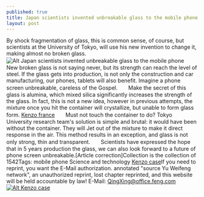 ```yaml
---
published: true
title: Japan scientists invented unbreakable glass to the mobile phone
layout: post
---
```

By shock fragmentation of glass, this is common sense, of course, but scientists at the University of Tokyo, will use his new invention to change it, making almost no broken glass.![Alt Japan scientists invented unbreakable glass to the mobile phone](https://c2.staticflickr.com/2/1463/24009155270_ac0b51304b_b.jpg)　　New broken glass is not saying never, but its strength can reach the level of steel. If the glass gets into production, is not only the construction and car manufacturing, our phones, tablets will also benefit. Imagine a phone screen unbreakable, careless of the Gospel.　　Make the secret of this glass is alumina, which mixed silica significantly increases the strength of the glass. In fact, this is not a new idea, however in previous attempts, the mixture once you hit the container will crystallize, but unable to form glass form. [Kenzo france](http://www.udotrip.com/design-thinking-workshop-day-4-production-model/)　　Must not touch the container to do? Tokyo University research team\'s solution is simple and brutal: it would have been without the container. They will Jet out of the mixture to make it direct response in the air. This method results in an exception, and glass is not only strong, thin and transparent.　　Scientists have expressed the hope that in 5 years production the glass, we can also look forward to a future of phone screen unbreakable.[Article correction]Collection is the collection of 1542Tags: mobile phone Science and technology [Kenzo case](http://www.nodcase.com/kenzo-iphone-6-case-field-flowers-p-4148.html)If you need to reprint, you want the E-Mail authorization. annotated \"source Yu Weifeng network\", an unauthorized reprint, lost chapter reprinted, and this website will be held accountable by law! E-Mail: QingXing@office.feng.com[![Alt Kenzo case](http://www.nodcase.com/images/large/i6/kenzo_i6_case_i61204_lrg.jpg)](http://www.nodcase.com/kenzo-iphone-6-case-field-flowers-p-4148.html)